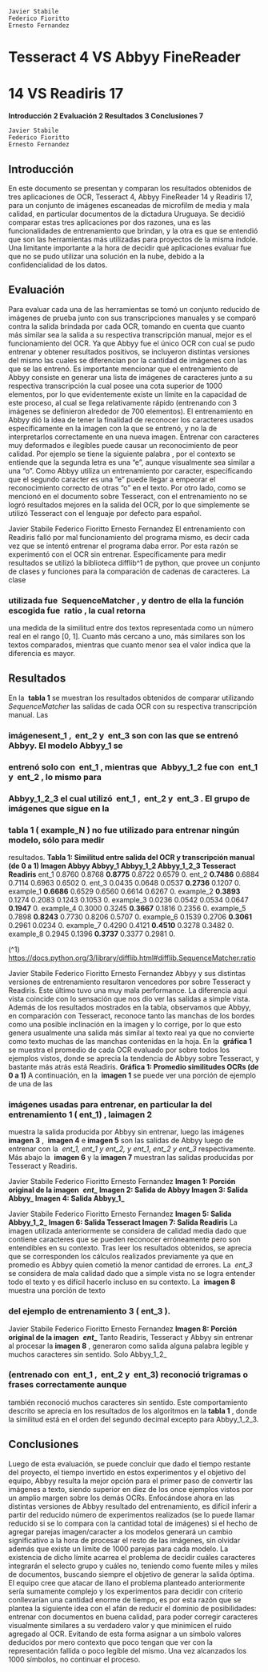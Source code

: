 ```
Javier Stabile
Federico Fioritto
Ernesto Fernandez
```
# Tesseract 4 VS Abbyy FineReader

# 14 VS Readiris 17

**Introducción 2
Evaluación 2
Resultados 3
Conclusiones 7**


```
Javier Stabile
Federico Fioritto
Ernesto Fernandez
```
## Introducción

En este documento se presentan y comparan los resultados obtenidos de tres aplicaciones
de OCR, Tesseract 4, Abbyy FineReader 14 y Readiris 17, para un conjunto de imágenes
escaneadas de microfilm de media y mala calidad, en particular documentos de la dictadura
Uruguaya.
Se decidió comparar estas tres aplicaciones por dos razones, una es las funcionalidades de
entrenamiento que brindan, y la otra es que se entendió que son las herramientas más
utilizadas para proyectos de la misma índole. Una limitante importante a la hora de decidir
qué aplicaciones evaluar fue que no se pudo utilizar una solución en la nube, debido a la
confidencialidad de los datos.

## Evaluación

Para evaluar cada una de las herramientas se tomó un conjunto reducido de imágenes de
prueba junto con sus transcripciones manuales y se comparó contra la salida brindada por
cada OCR, tomando en cuenta que cuanto más similar sea la salida a su respectiva
transcripción manual, mejor es el funcionamiento del OCR.
Ya que Abbyy fue el único OCR con cual se pudo entrenar y obtener resultados positivos,
se incluyeron distintas versiones del mismo las cuales se diferencian por la cantidad de
imágenes con las que se las entrenó. Es importante mencionar que el entrenamiento de
Abbyy consiste en generar una lista de imágenes de caracteres junto a su respectiva
transcripción la cual posee una cota superior de 1000 elementos, por lo que evidentemente
existe un límite en la capacidad de este proceso, al cual se llega relativamente rápido
(entrenando con 3 imágenes se definieron alrededor de 700 elementos). El entrenamiento
en Abbyy dió la idea de tener la finalidad de reconocer los caracteres usados
específicamente en la imagen con la que se entrenó, y no la de interpretarlos correctamente
en una nueva imagen.
Entrenar con caracteres muy deformados e ilegibles puede causar un reconocimiento de
peor calidad. Por ejemplo se tiene la siguiente palabra , por el contexto se
entiende que la segunda letra es una “e”, aunque visualmente sea similar a una “o”. Como
Abbyy utiliza un entrenamiento por caracter, especificando que el segundo caracter es una
“e” puede llegar a empeorar el reconocimiento correcto de otras “o” en el texto.
Por otro lado, como se mencionó en el documento sobre Tesseract, con el entrenamiento
no se logró resultados mejores en la salida del OCR, por lo que simplemente se utilizó
Tesseract con el lenguaje por defecto para español.


Javier Stabile
Federico Fioritto
Ernesto Fernandez
El entrenamiento con Readiris falló por mal funcionamiento del programa mismo, es decir
cada vez que se intentó entrenar el programa daba error. Por esta razón se experimentó
con el OCR sin entrenar.
Específicamente para medir resultados se utilizó la biblioteca difflib^1 de python, que provee
un conjunto de clases y funciones para la comparación de cadenas de caracteres. La clase

### utilizada fue ​ SequenceMatcher ​, y dentro de ella la función escogida fue ​ ratio ​, la cual retorna

una medida de la similitud entre dos textos representada como un número real en el rango
[0, 1]. Cuanto más cercano a uno, más similares son los textos comparados, mientras que
cuanto menor sea el valor indica que la diferencia es mayor.

## Resultados

En la ​ **tabla 1** se muestran los resultados obtenidos de comparar utilizando
_SequenceMatcher_ las salidas de cada OCR con su respectiva transcripción manual. Las

### imágenes ​ ent_1 ​, ​ ent_2 y ​ ent_3 son con las que se entrenó Abbyy. El modelo ​ Abbyy_1 se

### entrenó solo con ​ ent_1 ​, mientras que ​ Abbyy_1_2 fue con ​ ent_1 y ​ ent_2 ​, lo mismo para

### Abbyy_1_2_3 el cual utilizó ​ ent_1 ​, ​ ent_2 y ​ ent_3 ​. El grupo de imágenes que sigue en la

### tabla 1 (​ example_N ​) no fue utilizado para entrenar ningún modelo, sólo para medir

resultados.
**Tabla 1: Similitud entre salida del OCR y transcripción manual (de 0 a 1)
Imagen Abbyy Abbyy_1 Abbyy_1_2 Abbyy_1_2_3 Tesseract Readiris**
ent_1 0.8760 0.8768 **0.8775** 0.8722 0.6579 0.
ent_2 **0.7486** 0.6884 0.7114 0.6963 0.6502 0.
ent_3 0.0435 0.0648 0.0537 **0.2736** 0.1207 0.
example_1 **0.6686** 0.6529 0.6560 0.6614 0.6267 0.
example_2 **0.3893** 0.1274 0.2083 0.1243 0.1053 0.
example_3 0.0236 0.0542 0.0534 0.0647 **0.1947** 0.
example_4 0.3000 0.3245 **0.3667** 0.1816 0.2356 0.
example_5 0.7898 **0.8243** 0.7730 0.8206 0.5707 0.
example_6 0.1539 0.2706 **0.3061** 0.2961 0.0234 0.
example_7 0.4290 0.4121 **0.4510** 0.3278 0.3482 0.
example_8 0.2945 0.1396 **0.3737** 0.3377 0.2981 0.

(^1) ​https://docs.python.org/3/library/difflib.html#difflib.SequenceMatcher.ratio


Javier Stabile
Federico Fioritto
Ernesto Fernandez
Abbyy y sus distintas versiones de entrenamiento resultaron vencedores por sobre
Tesseract y Readiris. Este último tuvo una muy mala performance. La diferencia aquí vista
coincide con lo sensación que nos dio ver las salidas a simple vista. Además de los
resultados mostrados en la tabla, observamos que Abbyy, en comparación con Tesseract,
reconoce tanto las manchas de los bordes como una posible inclinación en la imagen y lo
corrige, por lo que esto genera usualmente una salida más similar al texto real ya que no
convierte como texto muchas de las manchas contenidas en la hoja.
En la ​ **gráfica 1** se muestra el promedio de cada OCR evaluado por sobre todos los
ejemplos vistos, donde se aprecia la tendencia de Abbyy sobre Tesseract, y bastante más
atrás está Readiris.
**Gráfica 1: Promedio similitudes OCRs (de 0 a 1)**
A continuación, en la ​ **imagen 1** ​se puede ver una porción de ejemplo de una de las

### imágenes usadas para entrenar, en particular la del entrenamiento 1 (​ ent_1) ​, la ​ imagen 2

muestra la salida producida por Abbyy sin entrenar, luego las imágenes ​ **imagen 3** ​, ​ **imagen
4** e ​ **imagen 5** son ​las salidas de Abbyy luego de entrenar con la ​ _ent_1, ent_1 y ent_2, y
ent_1, ent_2 y ent_3_ respectivamente. Más abajo la ​ **imagen 6** y la ​ **imagen 7** ​muestran las
salidas producidas por Tesseract y Readiris.


Javier Stabile
Federico Fioritto
Ernesto Fernandez
**Imagen 1: Porción original de la imagen** ​ **_ent__**
**Imagen 2: Salida de Abbyy
Imagen 3: Salida Abbyy_
Imagen 4: Salida Abbyy_1_**


Javier Stabile
Federico Fioritto
Ernesto Fernandez
**Imagen 5: Salida Abbyy_1_2_
Imagen 6: Salida Tesseract
Imagen 7: Salida Readiris**
La imagen utilizada anteriormente se considera de calidad media dado que contiene
caracteres que se pueden reconocer erróneamente pero son entendibles en su contexto.
Tras leer los resultados obtenidos, se aprecia que se corresponden los cálculos realizados
previamente ya que en promedio es Abbyy quien cometió la menor cantidad de errores.
La ​ _ent_3_ se considera de mala calidad dado que a simple vista no se logra entender todo el
texto y es difícil hacerlo incluso en su contexto. La ​ **imagen 8** muestra una porción de texto

### del ejemplo de entrenamiento 3 (​ ent_3 ​).


Javier Stabile
Federico Fioritto
Ernesto Fernandez
**Imagen 8: Porción original de la imagen** ​ **_ent__**
Tanto Readiris, Tesseract y Abbyy sin entrenar al procesar la ​ **imagen 8** ​, generaron como
salida alguna palabra legible y muchos caracteres sin sentido. Solo Abbyy_1_2_

### (entrenado con ​ ent_1 ​, ​ ent_2 y ​ ent_3) reconoció trigramas o frases correctamente aunque

también reconoció muchos caracteres sin sentido. Este comportamiento descrito se aprecia
en los resultados de los algoritmos en la ​ **tabla 1** ​, donde la similitud está en el orden del
segundo decimal excepto para Abbyy_1_2_3.

## Conclusiones

Luego de esta evaluación, se puede concluir que dado el tiempo restante del proyecto, el
tiempo invertido en estos experimentos y el objetivo del equipo, Abbyy resulta la mejor
opción para el primer paso de convertir las imágenes a texto, siendo superior en diez de los
once ejemplos vistos por un amplio margen sobre los demás OCRs.
Enfocándose ahora en las distintas versiones de Abbyy resultado del entrenamiento, es
difícil inferir a partir del reducido número de experimentos realizados (se lo puede llamar
reducido si se lo compara con la cantidad total de imágenes) si el hecho de agregar parejas
imagen/caracter a los modelos generará un cambio significativo a la hora de procesar el
resto de las imágenes, sin olvidar además que existe un límite de 1000 parejas para cada
modelo. La existencia de dicho límite acarrea el problema de decidir cuáles caracteres
integrarán el selecto grupo y cuáles no, teniendo como fuente miles y miles de documentos,
buscando siempre el objetivo de generar la salida óptima. El equipo cree que atacar de llano
el problema planteado anteriormente sería sumamente complejo y los experimentos para
decidir con criterio conllevarían una cantidad enorme de tiempo, es por esta razón que se
plantea la siguiente idea con el afán de reducir el dominio de posibilidades: entrenar con
documentos en buena calidad, para poder corregir caracteres visualmente similares a su
verdadero valor y que minimicen el ruido agregado al OCR. Evitando de esta forma asignar
a un símbolo valores deducidos por mero contexto que poco tengan que ver con la
representación fallida o poco legible del mismo. Una vez alcanzados los 1000 símbolos, no
continuar el proceso.



